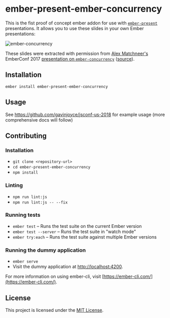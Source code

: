 ember-present-ember-concurrency
==============================================================================

This is the fist proof of concept ember addon for use with [`ember-present`](https://github.com/gavinjoyce/ember-present) presentations. It allows you to use these slides in your own Ember presentations:

![ember-concurrency](https://user-images.githubusercontent.com/2526/44415234-bfcba480-a524-11e8-862f-6098e1ccd1f6.gif)

These slides were extracted with permission from [Alex Matchneer's](https://twitter.com/amatchneer) EmberConf 2017 [presentation on `ember-concurrency`](https://www.youtube.com/watch?v=VEzVDOmY-dc) ([source](https://github.com/machty/ember-concurrency-global-meetup-slides)).

Installation
------------------------------------------------------------------------------

```
ember install ember-present-ember-concurrency
```


Usage
------------------------------------------------------------------------------

See https://github.com/gavinjoyce/jsconf-us-2018 for example usage (more comprehensive docs will follow)


Contributing
------------------------------------------------------------------------------

### Installation

* `git clone <repository-url>`
* `cd ember-present-ember-concurrency`
* `npm install`

### Linting

* `npm run lint:js`
* `npm run lint:js -- --fix`

### Running tests

* `ember test` – Runs the test suite on the current Ember version
* `ember test --server` – Runs the test suite in "watch mode"
* `ember try:each` – Runs the test suite against multiple Ember versions

### Running the dummy application

* `ember serve`
* Visit the dummy application at [http://localhost:4200](http://localhost:4200).

For more information on using ember-cli, visit [https://ember-cli.com/](https://ember-cli.com/).

License
------------------------------------------------------------------------------

This project is licensed under the [MIT License](LICENSE.md).
